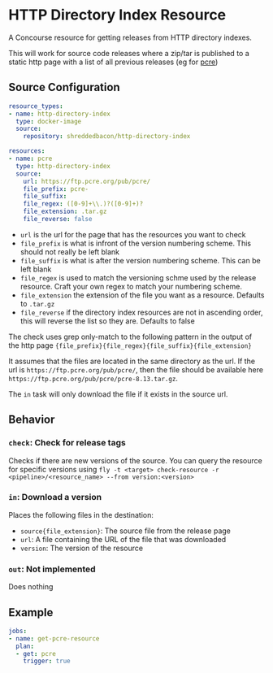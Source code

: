 # HTTP Directory Index Resource

A Concourse resource for getting releases from HTTP directory indexes.

This will work for source code releases where a zip/tar is published to a static http page with a list of all previous releases (eg for [pcre](https://ftp.pcre.org/pub/pcre/))

## Source Configuration

```yaml
resource_types:
- name: http-directory-index
  type: docker-image
  source:
    repository: shreddedbacon/http-directory-index

resources:
- name: pcre
  type: http-directory-index
  source:
    url: https://ftp.pcre.org/pub/pcre/
    file_prefix: pcre-
    file_suffix:
    file_regex: ([0-9]+\\.)?([0-9]+)?
    file_extension: .tar.gz
    file_reverse: false
```

* `url` is the url for the page that has the resources you want to check
* `file_prefix` is what is infront of the version numbering scheme. This should not really be left blank
* `file_suffix` is what is after the version numbering scheme. This can be left blank
* `file_regex` is used to match the versioning schme used by the release resource. Craft your own regex to match your numbering scheme.
* `file_extension` the extension of the file you want as a resource. Defaults to `.tar.gz`
* `file_reverse` if the directory index resources are not in ascending order, this will reverse the list so they are. Defaults to false

The check uses grep only-match to the following pattern in the output of the http page `{file_prefix}{file_regex}{file_suffix}{file_extension}`

It assumes that the files are located in the same directory as the url. If the url is `https://ftp.pcre.org/pub/pcre/`, then the file should be available here `https://ftp.pcre.org/pub/pcre/pcre-8.13.tar.gz`.

The `in` task will only download the file if it exists in the source url.

## Behavior

### `check`: Check for release tags

Checks if there are new versions of the source. You can query the resource for specific versions using `fly -t <target> check-resource -r <pipeline>/<resource_name> --from version:<version>`

### `in`: Download a version

Places the following files in the destination:

* `source{file_extension}`: The source file from the release page
* `url`: A file containing the URL of the file that was downloaded
* `version`: The version of the resource

### `out`: Not implemented

Does nothing

## Example

```yaml
jobs:
- name: get-pcre-resource
  plan:
  - get: pcre
    trigger: true
```
